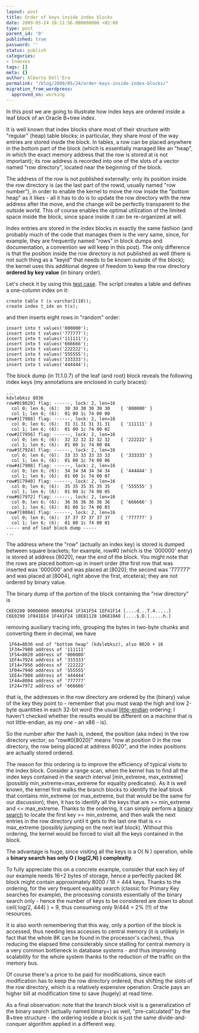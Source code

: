 ```yaml
---
layout: post
title: Order of keys inside index blocks
date: 2009-05-24 18:11:56.000000000 +02:00
type: post
parent_id: '0'
published: true
password: ''
status: publish
categories:
- Indexes
tags: []
meta: {}
author: Alberto Dell'Era
permalink: "/blog/2009/05/24/order-keys-inside-index-blocks/"
migration_from_wordpress:
  approved_on: working
---
```

In this post we are going to illustrate how index keys are ordered inside a leaf block of an Oracle B+tree index.

It is well known that index blocks share most of their structure with "regular" (heap) table blocks; in particular, they share most of the way entries are stored inside the block. In tables, a row can be placed anywhere in the bottom part of the block (which is essentially managed like an "heap", in which the exact memory address that the row is stored at is not important); its row address is recorded into one of the slots of a vector named "row directory", located near the beginning of the block.

The address of the row is not published externally: only its position inside the row directory is (as the last part of the rowid, usually named "row number"), in order to enable the kernel to move the row inside the "bottom heap" as it likes - all it has to do is to update the row directory with the new address after the move, and the change will be perfectly transparent to the outside world. This of course enables the optimal utilization of the limited space inside the block, since space inside it can be re-organized at will.

Index entries are stored in the index blocks in exactly the same fashion (and probably much of the code that manages them is the very same, since, for example, they are frequently named "rows" in block dumps and documentation, a convention we will keep in this post). The only difference is that the position inside the row directory is not published as well (there is not such thing as a "keyid" that needs to be known outside of the block); the kernel uses this additional degree of freedom to keep the row directory **ordered by key value** (in binary order). 

Let's check it by using this [test case](/assets/files/2009/05/post_0005.zip). The script creates a table and defines a one-column index on it:
```plsql 
create table t (x varchar2(10));
create index t_idx on t(x);
```

and then inserts eight rows in "random" order:
```plsql 
insert into t values('000000');
insert into t values('777777');
insert into t values('111111');
insert into t values('666666');
insert into t values('222222');
insert into t values('555555');
insert into t values('333333');
insert into t values('444444');
```

The block dump (in 11.1.0.7) of the leaf (and root) block reveals the following index keys (my annotations are enclosed in curly braces):
```
...
kdxlebksz 8036
row#0[8020] flag: ------, lock: 2, len=16
  col 0; len 6; (6):  30 30 30 30 30 30    { '000000' }
  col 1; len 6; (6):  01 00 1c 74 00 00
row#1[7988] flag: ------, lock: 2, len=16
  col 0; len 6; (6):  31 31 31 31 31 31    { '111111' }
  col 1; len 6; (6):  01 00 1c 74 00 02
row#2[7956] flag: ------, lock: 2, len=16
  col 0; len 6; (6):  32 32 32 32 32 32    { '222222' }
  col 1; len 6; (6):  01 00 1c 74 00 04
row#3[7924] flag: ------, lock: 2, len=16
  col 0; len 6; (6):  33 33 33 33 33 33    { '333333' }
  col 1; len 6; (6):  01 00 1c 74 00 06
row#4[7908] flag: ------, lock: 2, len=16
  col 0; len 6; (6):  34 34 34 34 34 34    { '444444' }
  col 1; len 6; (6):  01 00 1c 74 00 07
row#5[7940] flag: ------, lock: 2, len=16
  col 0; len 6; (6):  35 35 35 35 35 35    { '555555' }
  col 1; len 6; (6):  01 00 1c 74 00 05
row#6[7972] flag: ------, lock: 2, len=16
  col 0; len 6; (6):  36 36 36 36 36 36    { '666666' }
  col 1; len 6; (6):  01 00 1c 74 00 03
row#7[8004] flag: ------, lock: 2, len=16
  col 0; len 6; (6):  37 37 37 37 37 37    { '777777' }
  col 1; len 6; (6):  01 00 1c 74 00 01
----- end of leaf block dump -----
...  
```  
The address where the "row" (actually an index key) is stored is dumped between square brackets; for example, row#0 (which is the '000000' entry) is stored at address \[8020\], near the end of the block. You might note that the rows are placed bottom-up in insert order (the first row that was inserted was '000000' and was placed at \[8020\]; the second was '777777' and was placed at \[8004\], right above the first, etcetera); they are not ordered by binary value. 

The binary dump of the portion of the block containing the "row directory" is  
```  
C6E0280 00000000 00001F64 1F341F54 1EF41F14 [....d...T.4.....]  
C6E0290 1F041EE4 1F441F24 10E81128 106810A8 [....$.D.(.....h.]  
```

removing auxiliary tracing info, grouping the bytes in two-byte chunks and converting them in decimal, we have  
```  
 1F64=8036 end of "bottom heap" (kdxlebksz), also 8020 + 16  
 1F34=7988 address of '111111'  
 1F54=8020 address of '000000'  
 1EF4=7924 address of '333333'  
 1F14=7956 address of '222222'  
 1F04=7940 address of '555555'  
 1EE4=7908 address of '444444'  
 1F44=8004 address of '777777'  
 1F24=7972 address of '666666'  
```  
that is, the addresses in the row directory are ordered by the (binary) value of the key they point to - remember that you must swap the high and low 2-byte quantities in each 32-bit word (the usual [little-endian](http://en.wikipedia.org/wiki/Endianness) ordering; I haven't checked whether the results would be different on a machine that is not little-endian, as my one - an x86 - is).

So the number after the hash is, indeed, the position (aka index) in the row directory vector; so "row#0\[8020\]" means "row at position 0 in the row directory, the row being placed at address 8020", and the index positions are actually stored ordered.

The reason for this ordering is to improve the efficiency of typical visits to the index block. Consider a range scan, when the kernel has to find all the index keys contained in the search interval [min\_extreme, max\_extreme] (possibly min\_extreme=max\_extreme for equality predicates). As it is well known, the kernel first walks the branch blocks to identify the leaf block that contains min\_extreme (or max\_extreme, but that would be the same for our discussion); then, it has to identify all the keys that are \>= min\_extreme and \<= max\_extreme. Thanks to the ordering, it can simply perform a [binary search](http://en.wikipedia.org/wiki/Binary_search) to locate the first key \>= min\_extreme, and then walk the next entries in the row directory until it gets to the last one that is \<= max\_extreme (possibly jumping on the next leaf block). Without this ordering, the kernel would be forced to visit all the keys contained in the block.

The advantage is huge, since visiting all the keys is a O( N ) operation, while a **binary search has only O ( log(2,N) ) complexity**.

To fully appreciate this on a concrete example, consider that each key of our example needs 16+2 bytes of storage, hence a perfectly packed 8K block might contain approximately 8000 / 18 = 444 keys. Thanks to the ordering, for the very frequent equality search (classic for Primary Key searches for example), the processing consists essentially of the binary search only - hence the number of keys to be considered are down to about ceil( log(2, 444) ) = 9, thus consuming only 9/444 = 2% (!!) of the resources.

It is also worth remembering that this way, only a portion of the block is accessed, thus needing less accesses to central memory (it is unlikely in fact that the whole 8K can be found in the processor's caches), thus reducing the elapsed time considerably since stalling for central memory is a very common bottleneck in database systems - and thus improving scalability for the whole system thanks to the reduction of the traffic on the memory bus.

Of course there's a price to be paid for modifications, since each modification has to keep the row directory ordered, thus shifting the slots of the row directory, which is a relatively expensive operation. Oracle pays an higher bill at modification time to save (hugely) at read time.

As a final observation: note that the branch block visit is a generalization of the binary search (actually named binary+) as well, "pre-calculated" by the B+tree structure - the ordering inside a block is just the same divide-and-conquer algorithm applied in a different way.
